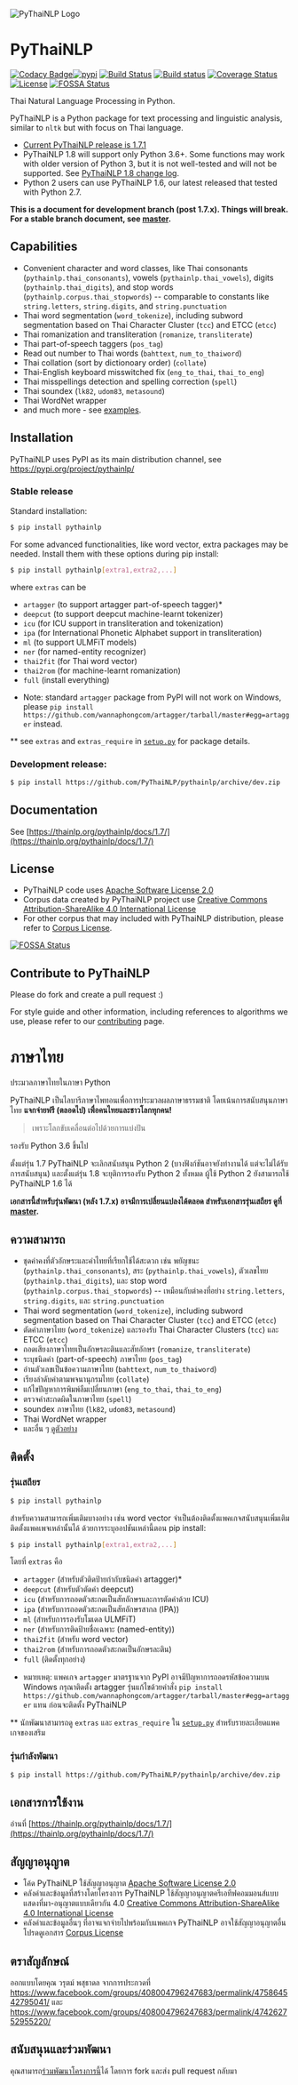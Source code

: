 ![PyThaiNLP Logo](https://avatars0.githubusercontent.com/u/32934255?s=200&v=4)

# PyThaiNLP

[![Codacy Badge](https://api.codacy.com/project/badge/Grade/cb946260c87a4cc5905ca608704406f7)](https://www.codacy.com/app/pythainlp/pythainlp_2?utm_source=github.com&amp;utm_medium=referral&amp;utm_content=PyThaiNLP/pythainlp&amp;utm_campaign=Badge_Grade)[![pypi](https://img.shields.io/pypi/v/pythainlp.svg)](https://pypi.python.org/pypi/pythainlp)
[![Build Status](https://travis-ci.org/PyThaiNLP/pythainlp.svg?branch=develop)](https://travis-ci.org/PyThaiNLP/pythainlp)
[![Build status](https://ci.appveyor.com/api/projects/status/9g3mfcwchi8em40x?svg=true)](https://ci.appveyor.com/project/wannaphongcom/pythainlp-9y1ch)
[![Coverage Status](https://coveralls.io/repos/github/PyThaiNLP/pythainlp/badge.svg?branch=dev)](https://coveralls.io/github/PyThaiNLP/pythainlp?branch=dev)
[![License](https://img.shields.io/badge/License-Apache%202.0-blue.svg)](https://opensource.org/licenses/Apache-2.0)
[![FOSSA Status](https://app.fossa.io/api/projects/git%2Bgithub.com%2FPyThaiNLP%2Fpythainlp.svg?type=shield)](https://app.fossa.io/projects/git%2Bgithub.com%2FPyThaiNLP%2Fpythainlp?ref=badge_shield)

Thai Natural Language Processing in Python.

PyThaiNLP is a Python package for text processing and linguistic analysis, similar to `nltk` but with focus on Thai language.

- [Current PyThaiNLP release is 1.7.1](https://github.com/PyThaiNLP/pythainlp/tree/master)
- PyThaiNLP 1.8 will support only Python 3.6+. Some functions may work with older version of Python 3, but it is not well-tested and will not be supported. See [PyThaiNLP 1.8 change log](https://github.com/PyThaiNLP/pythainlp/issues/118).
- Python 2 users can use PyThaiNLP 1.6, our latest released that tested with Python 2.7.

**This is a document for development branch (post 1.7.x). Things will break. For a stable branch document, see [master](https://github.com/PyThaiNLP/pythainlp/tree/master).**

## Capabilities

- Convenient character and word classes, like Thai consonants (```pythainlp.thai_consonants```), vowels (```pythainlp.thai_vowels```), digits (```pythainlp.thai_digits```), and stop words (```pythainlp.corpus.thai_stopwords```) -- comparable to constants like ```string.letters```, ```string.digits```, and ```string.punctuation```
- Thai word segmentation (```word_tokenize```), including subword segmentation based on Thai Character Cluster (```tcc```) and ETCC (```etcc```)
- Thai romanization and transliteration (```romanize```, ```transliterate```)
- Thai part-of-speech taggers (```pos_tag```)
- Read out number to Thai words (```bahttext```, ```num_to_thaiword```)
- Thai collation (sort by dictionoary order) (```collate```)
- Thai-English keyboard misswitched fix (```eng_to_thai```, ```thai_to_eng```)
- Thai misspellings detection and spelling correction (```spell```)
- Thai soundex (```lk82```, ```udom83```, ```metasound```)
- Thai WordNet wrapper
- and much more - see [examples](https://github.com/PyThaiNLP/pythainlp/tree/dev/examples).

## Installation

PyThaiNLP uses PyPI as its main distribution channel, see https://pypi.org/project/pythainlp/

### Stable release

Standard installation:

```sh
$ pip install pythainlp
```

For some advanced functionalities, like word vector, extra packages may be needed. Install them with these options during pip install:

```sh
$ pip install pythainlp[extra1,extra2,...]
```

where ```extras``` can be
  - ```artagger``` (to support artagger part-of-speech tagger)*
  - ```deepcut``` (to support deepcut machine-learnt tokenizer)
  - ```icu``` (for ICU support in transliteration and tokenization)
  - ```ipa``` (for International Phonetic Alphabet support in transliteration)
  - ```ml``` (to support ULMFiT models)
  - ```ner``` (for named-entity recognizer)
  - ```thai2fit``` (for Thai word vector)
  - ```thai2rom``` (for machine-learnt romanization)
  - ```full``` (install everything)

* Note: standard ```artagger``` package from PyPI will not work on Windows, please ```pip install https://github.com/wannaphongcom/artagger/tarball/master#egg=artagger``` instead.

** see ```extras``` and ```extras_require``` in [```setup.py```](https://github.com/PyThaiNLP/pythainlp/blob/dev/setup.py) for package details.

### Development release:

```sh
$ pip install https://github.com/PyThaiNLP/pythainlp/archive/dev.zip
```

## Documentation

See [https://thainlp.org/pythainlp/docs/1.7/](https://thainlp.org/pythainlp/docs/1.7/)

## License

- PyThaiNLP code uses [Apache Software License 2.0](https://github.com/PyThaiNLP/pythainlp/blob/dev/LICENSE)
- Corpus data created by PyThaiNLP project use [Creative Commons Attribution-ShareAlike 4.0 International License](https://creativecommons.org/licenses/by-sa/4.0/)
- For other corpus that may included with PyThaiNLP distribution, please refer to [Corpus License](https://github.com/PyThaiNLP/pythainlp/blob/dev/pythainlp/corpus/corpus_license.md).


[![FOSSA Status](https://app.fossa.io/api/projects/git%2Bgithub.com%2FPyThaiNLP%2Fpythainlp.svg?type=large)](https://app.fossa.io/projects/git%2Bgithub.com%2FPyThaiNLP%2Fpythainlp?ref=badge_large)

## Contribute to PyThaiNLP

Please do fork and create a pull request :)

For style guide and other information, including references to algorithms we use, please refer to our [contributing](https://github.com/PyThaiNLP/pythainlp/blob/dev/CONTRIBUTING.md) page.


# ภาษาไทย

ประมวลภาษาไทยในภาษา Python

PyThaiNLP เป็นไลบารีภาษาไพทอนเพื่อการประมวลผลภาษาธรรมชาติ โดยเน้นการสนับสนุนภาษาไทย **แจกจ่ายฟรี (ตลอดไป) เพื่อคนไทยและชาวโลกทุกคน!**

> เพราะโลกขับเคลื่อนต่อไปด้วยการแบ่งปัน

รองรับ Python 3.6 ขึ้นไป

ตั้งแต่รุ่น 1.7 PyThaiNLP จะเลิกสนับสนุน Python 2 (บางฟังก์ชันอาจยังทำงานได้ แต่จะไม่ได้รับการสนับสนุน) และตั้งแต่รุ่น 1.8 จะยุติการรองรับ Python 2 ทั้งหมด
ผู้ใช้ Python 2 ยังสามารถใช้ PyThaiNLP 1.6 ได้

**เอกสารนี้สำหรับรุ่นพัฒนา (หลัง 1.7.x) อาจมีการเปลี่ยนแปลงได้ตลอด สำหรับเอกสารรุ่นเสถียร ดูที่ [master](https://github.com/PyThaiNLP/pythainlp/tree/master).**

## ความสามารถ

- ชุดค่าคงที่ตัวอักษระและคำไทยที่เรียกใช้ได้สะดวก เช่น พยัญชนะ (```pythainlp.thai_consonants```), สระ (```pythainlp.thai_vowels```), ตัวเลขไทย (```pythainlp.thai_digits```), และ stop word (```pythainlp.corpus.thai_stopwords```) -- เหมือนกับต่าคงที่อย่าง ```string.letters```, ```string.digits```, และ ```string.punctuation```
- Thai word segmentation (```word_tokenize```), including subword segmentation based on Thai Character Cluster (```tcc```) and ETCC (```etcc```)
- ตัดคำภาษาไทย (```word_tokenize```) และรองรับ Thai Character Clusters (```tcc```) และ ETCC (```etcc```)
- ถอดเสียงภาษาไทยเป็นอักษรละตินและสัทอักษร (```romanize```, ```transliterate```)
- ระบุชนิดคำ (part-of-speech) ภาษาไทย (```pos_tag```)
- อ่านตัวเลขเป็นข้อความภาษาไทย (```bahttext```, ```num_to_thaiword```)
- เรียงลำดับคำตามพจนานุกรมไทย (```collate```)
- แก้ไขปัญหาการพิมพ์ลืมเปลี่ยนภาษา (```eng_to_thai```, ```thai_to_eng```)
- ตรวจคำสะกดผิดในภาษาไทย (```spell```)
- soundex ภาษาไทย (```lk82```, ```udom83```, ```metasound```)
- Thai WordNet wrapper
- และอื่น ๆ [ดูตัวอย่าง](https://github.com/PyThaiNLP/pythainlp/tree/dev/examples)

## ติดตั้ง

### รุ่นเสถียร

```sh
$ pip install pythainlp
```

สำหรับความสามารถเพิ่มเติมบางอย่าง เช่น word vector จำเป็นต้องติดตั้งแพคเกจสนับสนุนเพิ่มเติม ติดตั้งแพคเพจเหล่านั้นได้ ด้วยการระบุออปชันเหล่านี้ตอน pip install:

```sh
$ pip install pythainlp[extra1,extra2,...]
```

โดยที่ ```extras``` คือ
  - ```artagger``` (สำหรับตัวติดป้ายกำกับชนิดคำ artagger)*
  - ```deepcut``` (สำหรับตัวตัดคำ deepcut)
  - ```icu``` (สำหรับการถอดตัวสะกดเป็นสัทอักษรและการตัดคำด้วย ICU)
  - ```ipa``` (สำหรับการถอดตัวสะกดเป็นสัทอักษรสากล (IPA))
  - ```ml``` (สำหรับการรองรับโมเดล ULMFiT)
  - ```ner``` (สำหรับการติดป้ายชื่อเฉพาะ (named-entity))
  - ```thai2fit``` (สำหรับ word vector)
  - ```thai2rom``` (สำหรับการถอดตัวสะกดเป็นอักษรละติน)
  - ```full``` (ติดตั้งทุกอย่าง)

* หมายเหตุ: แพคเกจ ```artagger``` มาตรฐานจาก PyPI อาจมีปัญหาการถอดรหัสข้อความบน Windows กรุณาติดตั้ง artagger รุ่นแก้ไขด้วยคำสั่ง ```pip install https://github.com/wannaphongcom/artagger/tarball/master#egg=artagger``` แทน ก่อนจะติดตั้ง PyThaiNLP

** นักพัฒนาสามารถดู ```extras``` และ ```extras_require``` ใน [```setup.py```](https://github.com/PyThaiNLP/pythainlp/blob/dev/setup.py) สำหรับรายละเอียดแพคเกจของเสริม


### รุ่นกำลังพัฒนา

```sh
$ pip install https://github.com/PyThaiNLP/pythainlp/archive/dev.zip
```

## เอกสารการใช้งาน

อ่านที่ [https://thainlp.org/pythainlp/docs/1.7/](https://thainlp.org/pythainlp/docs/1.7/)

## สัญญาอนุญาต

- โค้ด PyThaiNLP ใช้สัญญาอนุญาต [Apache Software License 2.0](https://github.com/PyThaiNLP/pythainlp/blob/dev/LICENSE)
- คลังคำและข้อมูลที่สร้างโดยโครงการ PyThaiNLP ใช้สัญญาอนุญาตครีเอทีฟคอมมอนส์แบบแสดงที่มา-อนุญาตแบบเดียวกัน 4.0 [Creative Commons Attribution-ShareAlike 4.0 International License](https://creativecommons.org/licenses/by-sa/4.0/)
- คลังคำและข้อมูลอื่นๆ ที่อาจแจกจ่ายไปพร้อมกับแพคเกจ PyThaiNLP อาจใช้สัญญาอนุญาตอื่น โปรดดูเอกสาร [Corpus License](https://github.com/PyThaiNLP/pythainlp/blob/dev/pythainlp/corpus/corpus_license.md)

## ตราสัญลักษณ์

ออกแบบโดยคุณ วรุตม์ พสุธาดล จากการประกวดที่ https://www.facebook.com/groups/408004796247683/permalink/475864542795041/ และ https://www.facebook.com/groups/408004796247683/permalink/474262752955220/

## สนับสนุนและร่วมพัฒนา

คุณสามารถ[ร่วมพัฒนาโครงการนี้](https://github.com/PyThaiNLP/pythainlp/blob/dev/CONTRIBUTING.md)ได้ โดยการ fork และส่ง pull request กลับมา
